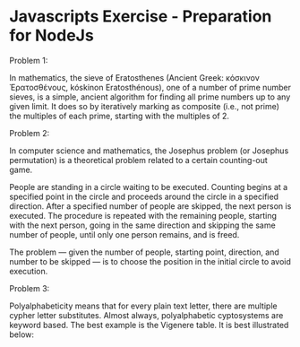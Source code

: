# Javascripts Exercise - Preparation for NodeJs

Problem 1:

In mathematics, the sieve of Eratosthenes (Ancient Greek: κόσκινον Ἐρατοσθένους, kóskinon Eratosthénous), one of a number of prime number sieves, is a simple, ancient algorithm for finding all prime numbers up to any given limit. It does so by iteratively marking as composite (i.e., not prime) the multiples of each prime, starting with the multiples of 2.

Problem 2:

In computer science and mathematics, the Josephus problem (or Josephus permutation) is a theoretical problem related to a certain counting-out game.

People are standing in a circle waiting to be executed. Counting begins at a specified point in the circle and proceeds around the circle in a specified direction. After a specified number of people are skipped, the next person is executed. The procedure is repeated with the remaining people, starting with the next person, going in the same direction and skipping the same number of people, until only one person remains, and is freed.

The problem — given the number of people, starting point, direction, and number to be skipped — is to choose the position in the initial circle to avoid execution.

Problem 3:

Polyalphabeticity means that for every plain text letter, there are multiple cypher letter substitutes. Almost always, polyalphabetic cyptosystems are keyword based. The best example is the Vigenere table. It is best illustrated below:
